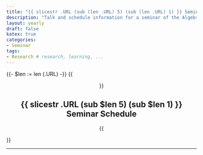 ```yaml
---
title: "{{ slicestr .URL (sub (len .URL) 5) (sub (len .URL) 1) }} Seminar - AGNT @ UofSC"
description: "Talk and schedule information for a seminar of the Algebra, Geometry, and Number Theory group at the Univesity of South Carolina"
layout: yearly
draft: false
katex: true
categories:
- Seminar 
tags:
- Research # research, learning, ... 
---
```

{{- $len := len (.URL) -}}
{{<center>}}
## {{ slicestr .URL (sub $len 5) (sub $len 1) }} Seminar Schedule
{{</center>}}

--------------

<!-- Seminar description and information goes here. Talk information will be populated below. -->